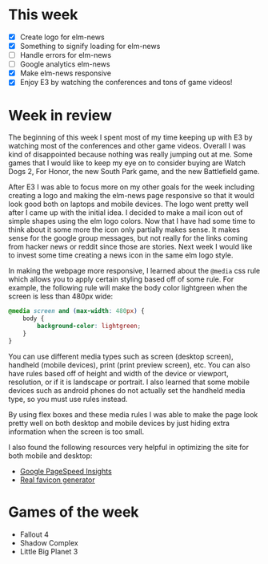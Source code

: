 # This week

- [x] Create logo for elm-news
- [x] Something to signify loading for elm-news
- [ ] Handle errors for elm-news
- [ ] Google analytics elm-news
- [x] Make elm-news responsive
- [x] Enjoy E3 by watching the conferences and tons of game videos!

# Week in review

The beginning of this week I spent most of my time keeping up with E3 by watching most of the conferences and other game videos. Overall I was kind of disappointed because nothing was really jumping out at me. Some games that I would like to keep my eye on to consider buying are Watch Dogs 2, For Honor, the new South Park game, and the new Battlefield game.

After E3 I was able to focus more on my other goals for the week including creating a logo and making the elm-news page responsive so that it would look good both on laptops and mobile devices. The logo went pretty well after I came up with the initial idea. I decided to make a mail icon out of simple shapes using the elm logo colors. Now that I have had some time to think about it some more the icon only partially makes sense. It makes sense for the google group messages, but not really for the links coming from hacker news or reddit since those are stories. Next week I would like to invest some time creating a news icon in the same elm logo style.

In making the webpage more responsive, I learned about the `@media` css rule which allows you to apply certain styling based off of some rule. For example, the following rule will make the body color lightgreen when the screen is less than 480px wide:

```css
@media screen and (max-width: 480px) {
    body {
        background-color: lightgreen;
    }
}
```

You can use different media types such as screen (desktop screen), handheld (mobile devices), print (print preview screen), etc. You can also have rules based off of height and width of the device or viewport, resolution, or if it is landscape or portrait. I also learned that some mobile devices such as android phones do not actually set the handheld media type, so you must use rules instead.

By using flex boxes and these media rules I was able to make the page look pretty well on both desktop and mobile devices by just hiding extra information when the screen is too small.

I also found the following resources very helpful in optimizing the site for both mobile and desktop:

- [Google PageSpeed Insights](https://developers.google.com/speed/pagespeed/insights/)
- [Real favicon generator](http://realfavicongenerator.net/)

# Games of the week

- Fallout 4
- Shadow Complex
- Little Big Planet 3
